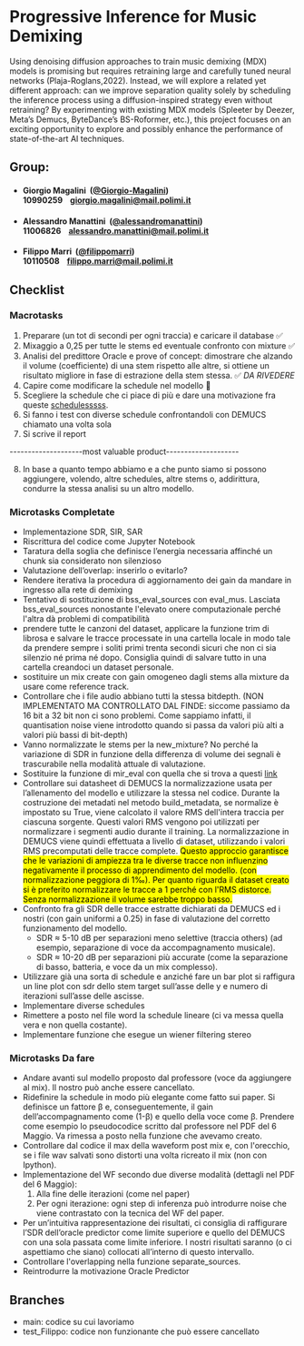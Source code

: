 #  Progressive Inference for Music Demixing

Using denoising diffusion approaches to train music demixing (MDX) models is promising but requires retraining large and carefully tuned neural networks (Plaja-Roglans,2022). Instead, we will explore a related yet different approach: can we improve separation quality solely by scheduling the inference process using a diffusion-inspired strategy even without retraining? By experimenting with existing MDX models (Spleeter by Deezer, Meta’s Demucs, ByteDance’s BS-Roformer, etc.), this project focuses on an exciting opportunity to explore and possibly enhance the performance of state-of-the-art AI techniques.

## Group:

- ####  Giorgio Magalini &nbsp;([@Giorgio-Magalini](https://github.com/Giorgio-Magalini))<br> 10990259 &nbsp;&nbsp; giorgio.magalini@mail.polimi.it

- ####  Alessandro Manattini &nbsp;([@alessandromanattini](https://github.com/alessandromanattini))<br> 11006826 &nbsp;&nbsp; alessandro.manattini@mail.polimi.it

- ####  Filippo Marri &nbsp;([@filippomarri](https://github.com/filippomarri))<br> 10110508 &nbsp;&nbsp; filippo.marri@mail.polimi.it

## Checklist

### Macrotasks
1.	Preparare (un tot di secondi per ogni traccia) e caricare il database ✅
2.	Mixaggio a 0,25 per tutte le stems ed eventuale confronto con mixture ✅
3.	Analisi del predittore Oracle e prove of concept: dimostrare che alzando il volume (coefficiente) di una stem rispetto alle altre, si ottiene un risultato migliore in fase di estrazione della stem stessa. ✅ *DA RIVEDERE*
4.	Capire come modificare la schedule nel modello 🔄
5.	Scegliere la schedule che ci piace di più e dare una motivazione fra queste [schedulesssss](https://arxiv.org/pdf/2206.00364).
6.	Si fanno i test con diverse schedule confrontandoli con DEMUCS chiamato una volta sola
7.	Si scrive il report

--------------------most valuable product--------------------

8.	In base a quanto tempo abbiamo e a che punto siamo si possono aggiungere, volendo, altre schedules, altre stems o, addirittura, condurre la stessa analisi su un altro modello.

### Microtasks Completate
- Implementazione ⁠SDR, SIR, SAR
- Riscrittura del codice come Jupyter Notebook
- ⁠Taratura della soglia che definisce l’energia necessaria affinché un chunk sia considerato non silenzioso
- ⁠Valutazione dell’overlap: inserirlo o evitarlo?
- ⁠Rendere iterativa la procedura di aggiornamento dei gain da mandare in ingresso alla rete di demixing
- Tentativo di sostituzione di bss_eval_sources con eval_mus. Lasciata bss_eval_sources nonostante l'elevato onere computazionale perché l'altra dà problemi di compatibilità
- prendere tutte le canzoni del dataset, applicare la funzione trim di librosa e salvare le tracce processate in una cartella locale in modo tale da prendere sempre i soliti primi trenta secondi sicuri che non ci sia silenzio né prima né dopo. Consiglia quindi di salvare tutto in una cartella creandoci un dataset personale.
- sostituire un mix create con gain omogeneo dagli stems alla mixture da usare come reference track.
- Controllare che i file audio abbiano tutti la stessa bitdepth. (NON IMPLEMENTATO MA CONTROLLATO DAL FINDE: siccome passiamo da 16 bit a 32 bit non ci sono problemi. Come sappiamo infatti, il quantisation noise viene introdotto quando si passa da valori più alti a valori più bassi di bit-depth)
- Vanno normalizzate le stems per la new_mixture? No perché la variazione di SDR in funzione della differenza di volume dei segnali è trascurabile nella modalità attuale di valutazione.
- Sostituire la funzione di mir_eval con quella che si trova a questi [link](https://lightning.ai/docs/torchmetrics/stable/audio/scale_invariant_signal_distortion_ratio.html)
- Controllare sui datasheet di DEMUCS la normalizzazione usata per l’allenamento del modello e utilizzare la stessa nel codice. Durante la costruzione dei metadati nel metodo build_metadata, se normalize è impostato su True, viene calcolato il valore RMS dell'intera traccia per ciascuna sorgente. Questi valori RMS vengono poi utilizzati per normalizzare i segmenti audio durante il training. La normalizzazione in DEMUCS viene quindi effettuata a livello di dataset, utilizzando i valori RMS precomputati delle tracce complete. <mark> Questo approccio garantisce che le variazioni di ampiezza tra le diverse tracce non influenzino negativamente il processo di apprendimento del modello. (con normalizzazione peggiora di 1‰).
Per quanto riguarda il dataset creato si è preferito normalizzare le tracce a 1 perché con l'RMS distorce. Senza normalizzazione il volume sarebbe troppo basso. </mark>
- Confronto fra gli SDR delle tracce estratte dichiarati da DEMUCS ed i nostri (con gain uniformi a 0.25) in fase di valutazione del corretto funzionamento del modello. 
    - SDR ≈ 5-10 dB per separazioni meno selettive (traccia others) (ad esempio, separazione di voce da accompagnamento musicale).
    - SDR ≈ 10-20 dB per separazioni più accurate (come la separazione di basso, batteria, e voce da un mix complesso).
- Utilizzare già una sorta di schedule e anziché fare un bar plot si raffigura un line plot con sdr dello stem target sull’asse delle y e numero di iterazioni sull’asse delle ascisse.
- Implementare diverse schedules
- Rimettere a posto nel file word la schedule lineare (ci va messa quella vera e non quella costante).
- Implementare funzione che esegue un wiener filtering stereo

### Microtasks Da fare
- Andare avanti sul modello proposto dal professore (voce da aggiungere al mix). Il nostro può anche essere cancellato.
- Ridefinire la schedule in modo più elegante come fatto sui paper. Si definisce un fattore β e, conseguentemente, il gain dell’accompagnamento come (1-β) e quello della voce come β. Prendere come esempio lo pseudocodice scritto dal professore nel PDF del 6 Maggio. Va rimessa a posto nella funzione che avevamo creato.
- Controllare dal codice il max della waveform post mix e, con l'orecchio, se i file wav salvati sono distorti una volta ricreato il mix (non con Ipython).
- Implementazione del WF secondo due diverse modalità (dettagli nel PDF del 6 Maggio):
    1.	Alla fine delle iterazioni (come nel paper)
    2.	Per ogni iterazione: ogni step di inferenza può introdurre noise che viene contrastato con la tecnica del WF del paper.
- Per un’intuitiva rappresentazione dei risultati, ci consiglia di raffigurare l’SDR dell’oracle predictor come limite superiore e quello del DEMUCS con una sola passata come limite inferiore. I nostri risultati saranno (o ci aspettiamo che siano) collocati all’interno di questo intervallo.
- Controllare l'overlapping nella funzione separate_sources.
- Reintrodurre la motivazione Oracle Predictor


## Branches
- main: codice su cui lavoriamo
- test_Filippo: codice non funzionante che può essere cancellato

